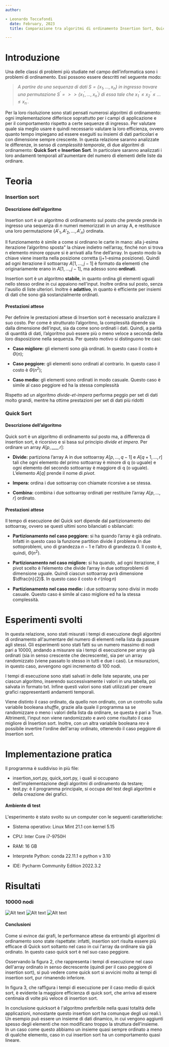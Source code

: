 ```yaml
---
author:

- Leonardo Toccafondi   
  date: February, 2023
  title: Comparazione tra algoritmi di ordinamento Insertion Sort, Quick Sort

---
```


# Introduzione

Una delle classi di problemi più studiate nel campo dell’informatica sono i problemi di ordinamento. Essi possono essere
descritti nel seguente modo:

> *A partire da una sequenza di dati $S = \{x_1, \dotsc, x_n\}$ in ingresso trovare una permutazione $S^{\prime} = > >
> \{x_1^{\prime}, \dotsc , x_n^{\prime}\}$ di essa tale che $x_1^{\prime} \leq x_2^{\prime} \leq \dotsc \leq
x_n^\prime$.*

Per la loro risoluzione sono stati pensati numerosi algoritmi di ordinamento: ogni implementazione differisce
soprattutto per i campi di applicazione e per il comportamento rispetto a certe sequenze di ingresso. Per valutare quale
sia meglio usare è quindi necessario valutare la loro efficienza, ovvero quanto tempo impiegano ad essere eseguiti su
insiemi di dati particolari e con dimensione sempre crescente.
In questa relazione saranno analizzate le differenze, in senso di *complessità temporale*, di due algoritmi di
ordinamento: **Quick Sort** e **Insertion Sort**. In particolare saranno analizzati i loro andamenti
temporali all'aumentare del numero di elementi delle liste da ordinare.

# Teoria

### Insertion sort

#### Descrizione dell’algoritmo

Insertion sort è un algoritmo di ordinamento sul posto che prende prende in ingresso una sequenza di $n$ numeri
memorizzati in un array A, e restituisce una loro permutazione $\{A'_{1}, A'_{2}, \dotsc , A'_{n} \}$ ordinata.

Il funzionamento è simile a come si ordinano le carte in mano: alla j-esima iterazione l’algoritmo sposta" la chiave
indietro nell’array, finché non si trova n elemento minore oppure si è arrivati alla fine dell’array. In questo modo la
chiave viene inserita nella posizione corretta (j+1-esima posizione). Quindi ad ogni iterazione il sottoarray
$A[1, \dotsc, j-1]$ è formato da elementi che originariamente erano in $A[1, \dotsc, j-1]$, ma adesso sono **ordinati**.

Insertion sort è un algoritmo **stabile**, in quanto ordina gli elementi uguali nello stesso ordine in cui appaiono
nell'input. Inoltre ordina sul posto, senza l'ausilio di liste ulteriori. Inoltre è **adattivo**, in quanto è efficiente
per insiemi di dati che sono già sostanzialmente ordinati.

#### Prestazioni attese

Per definire le prestazioni attese di Insertion sort è necessario analizzare il suo costo. Per come è strutturato
l’algoritmo, la complessità dipende sia dalla dimensione dell’input, sia da come sono ordinati i dati. Quindi, a parità
di quantità di dati, l’algoritmo può essere più o meno veloce a seconda della loro disposizione nella sequenza. Per
questo motivo si distinguono tre casi:

- **Caso migliore:** gli elementi sono già ordinati. In questo caso il costo è $\Theta(n)$;

- **Caso peggiore:** gli elementi sono ordinati al contrario. In questo caso il costo è $\Theta(n^{2})$;

- **Caso medio:** gli elementi sono ordinati in modo casuale. Questo caso è simile al caso peggiore ed ha la stessa
  complessità

Rispetto ad un algoritmo *divide-et-impera* performa peggio per set di dati molto grandi, mentre ha ottime prestazioni
per set di dati più ridotti

### Quick Sort

#### Descrizione dell’algoritmo

Quick sort è un algoritmo di ordinamento sul posto ma, a differenza di insertion sort, è ricorsivo e si basa sul
principio *divide et impera*. Per ordinare un array $A[p,\_\_\_, r]$:

- **Divide:** partiziona l’array A in due sottoarray $A[p,\dotsc, q-1]$ e $A[q+1,\dotsc, r]$ tali che ogni elemento del
  primo sottoarray è minore di q (o uguale) e ogni elemento del secondo sottoarray è maggiore di q (o uguale).
  L’elemento $A[q]$ prende il nome di *pivot*.

- **Impera:** ordina i due sottoarray con chiamate ricorsive a se stessa.

- **Combina:** combina i due sottoarray ordinati per restituire l’array $A[p,\dotsc, r]$ ordinato.

#### Prestazioni attese

Il tempo di esecuzione del Quick sort dipende dal partizionamento dei sottoarray, ovvero se questi ultimi sono
bilanciati o sbilanciati:

- **Partizionamento nel caso peggiore:** si ha quando l’array è già ordinato. Infatti in questo caso la funzione
  partition divide il problema in due sottoproblemi, uno di grandezza $n - 1$ e l’altro di grandezza $0$. Il costo è,
  quindi, $\Theta(n^{2})$.

- **Partizionamento nel caso migliore:** si ha quando, ad ogni iterazione, il pivot scelto è l’elemento che divide
  l’array in due sottoproblemi di dimensione uguale. Quindi ciascun sottoarray avrà dimensione $\dfrac{n}{2}$. In questo
  caso il costo è $\mathcal{O}(n\log{}n)$

- **Partizionamento nel caso medio:** i due sottoarray sono divisi in modo casuale. Questo caso è simile al caso
  migliore ed ha la stessa complessità.

# Esperimenti svolti

In questa relazione, sono stati misurati i tempi di esecuzione degli algoritmi di ordinamento all'aumentare del numero
di elementi nella lista da passare agli stessi.
Gli esperimenti sono stati fatti su un numero massimo di nodi pari a 10000, andando a misurare sia i tempi di esecuzione
per array già ordinati (sia in senso crescente che decrescente), sia per un array randomizzato (viene passato lo stesso
in tutti e due i casi). Le misurazioni,
in questo caso, avvengono ogni incremento di 100 nodi.

I tempi di esecuzione sono stati salvati in delle liste separate, una per ciascun algoritmo, inserendo successivamente i
valori in una tabella, poi salvata in formato txt. Infine questi valori sono stati utilizzati per creare grafici
rappresentanti andamenti temporali.

Viene distinto il caso ordinato, da quello non ordinato, con un controllo sulla variabile booleana *shuffle*, grazie
alla quale il programma sa se randomizzare o meno i valori della lista da ordinare, se questa è pari a True. Altrimenti,
l'input non viene randomizzato e avrò come risultato il caso migliore di Insertion sort. Inoltre, con un altra variabile
booleana *rev* è possibile invertire l'ordine dell'array ordinato, ottenendo il caso peggiore di Insertion sort.

# Implementazione pratica

Il programma è suddiviso in più file:

- insertion_sort.py, quick_sort.py, i quali si occupano dell'implementazione degli algoritmi di ordinamento da testare;
- test.py: è il programma principale, si occupa del test degli algoritmi e della creazione dei grafici.

#### Ambiente di test

L'esperimento è stato svolto su un computer con le seguenti caratteristiche:

- Sistema operativo: Linux Mint 21.1 con kernel 5.15

- CPU: Inter Core i7-9750H

- RAM: 16 GB

- Interprete Python: conda 22.11.1 e python v 3.10

- IDE: Pycharm Community Edition 2022.3.2

# Risultati

### 10000 nodi

![Alt text](../img/ord/ord_comparison10000.png "Figura 1 - Caso peggiore")
![Alt text](../img/ord_rev/ord_rev_comparison10000.png "Figura 1 - Caso peggiore")
![Alt text](../img/rand/rand_comparison10000.png "Figura 2 - Caso migliore")

#### Conclusioni

Come si evince dai grafi, le performance attese da entrambi gli algoritmi di ordinamento sono state rispettate: infatti,
insertion sort risulta essere più efficace di Quick sort soltanto nel caso in cui l'array da ordinare sia già ordinato.
In questo caso quick sort è nel suo caso peggiore.

Osservando la figura 2, che rappresenta i tempi di esecuzione nel caso dell'array ordinato in senso decrescente (quindi
per il caso peggiore di insertion sort), si può vedere come quick sort si avvicini molto ai tempi di insertion sort, pur
rimanendo inferiore.

In figura 3, che raffigura i tempi di esecuzione per il caso medio di quick sort, è evidente la maggiore efficienza di
quick sort, che arriva ad essere centinaia di volte più veloce di insertion sort.

In conclusione quicksort è l'algoritmo preferibile nella quasi totalità delle applicazioni, nonostante questo insertion
sort ha comunque degli usi reali.\\
Un esempio può essere un insieme di dati dinamico, in cui vengono aggiunti spesso degli elementi che non modificano
troppo la struttura dell'insieme. In un caso come questo abbiamo un insieme quasi sempre ordinato a meno di qualche
elemento, caso in cui insertion sort ha un comportamento quasi lineare.
